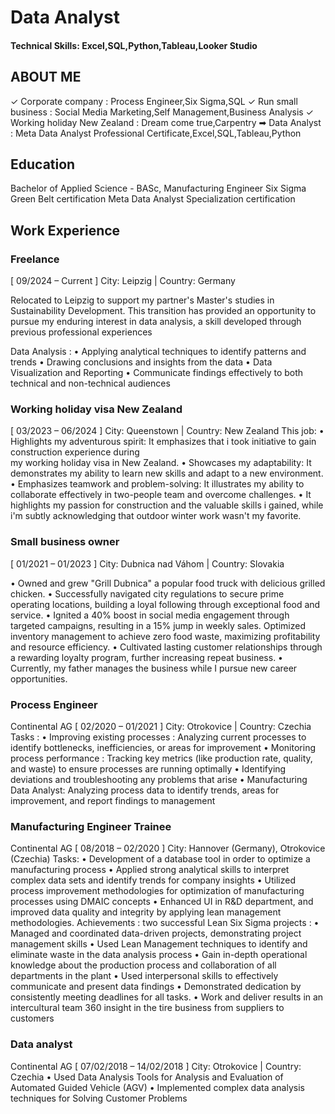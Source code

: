 # Data Analyst

#### Technical Skills: Excel,SQL,Python,Tableau,Looker Studio

## ABOUT ME
✓ Corporate company : Process Engineer,Six Sigma,SQL
✓ Run small business : Social Media Marketing,Self Management,Business Analysis
✓ Working holiday New Zealand : Dream come true,Carpentry
➡ Data Analyst : Meta Data Analyst Professional Certificate,Excel,SQL,Tableau,Python

## Education 

Bachelor of Applied Science - BASc, Manufacturing Engineer 
Six Sigma Green Belt certification
Meta Data Analyst Specialization certification

## Work Experience

### Freelance 
[ 09/2024 – Current ] 
City: Leipzig | Country: Germany 

Relocated to Leipzig to support my partner's Master's studies in Sustainability Development. This transition has
provided an opportunity to pursue my enduring interest in data analysis, a skill developed through previous
professional experiences

Data Analysis :
    • Applying analytical techniques to identify patterns and trends
    • Drawing conclusions and insights from the data
    • Data Visualization and Reporting
    • Communicate findings effectively to both technical and non-technical audiences

### Working holiday visa New Zealand 
[ 03/2023 – 06/2024 ] 
City: Queenstown | Country: New Zealand 
This job:
    • Highlights my adventurous spirit: It emphasizes that i took initiative to gain construction experience during  
      my working holiday visa in New Zealand.
    • Showcases my adaptability: It demonstrates my ability to learn new skills and adapt to a new environment.
    • Emphasizes teamwork and problem-solving: It illustrates my ability to collaborate effectively in two-people team
      and overcome challenges.
    • It highlights my passion for construction and the valuable skills i gained, while i'm subtly acknowledging that
      outdoor winter work wasn't my favorite.

### Small business owner 
[ 01/2021 – 01/2023 ] 
City: Dubnica nad Váhom | Country: Slovakia 

  • Owned and grew "Grill Dubnica" a popular food truck with delicious grilled chicken.
  • Successfully navigated city regulations to secure prime operating locations, building a loyal following through
    exceptional food and service.
  • Ignited a 40% boost in social media engagement through targeted campaigns, resulting in a 15% jump in weekly
    sales. Optimized inventory management to achieve zero food waste, maximizing profitability and resource
    efficiency.
  • Cultivated lasting customer relationships through a rewarding loyalty program, further increasing repeat business.
  • Currently, my father manages the business while I pursue new career opportunities.


### Process Engineer 
Continental AG [ 02/2020 – 01/2021 ] 
City: Otrokovice | Country: Czechia 
Tasks :
  • Improving existing processes : Analyzing current processes to identify bottlenecks, inefficiencies, or areas for
    improvement
  • Monitoring process performance : Tracking key metrics (like production rate, quality, and waste) to ensure
    processes are running optimally
  • Identifying deviations and troubleshooting any problems that arise
  • Manufacturing Data Analyst: Analyzing process data to identify trends, areas for improvement, and report
    findings to management


### Manufacturing Engineer Trainee 
Continental AG [ 08/2018 – 02/2020 ] 
City: Hannover (Germany), Otrokovice (Czechia) 
Tasks:
  • Development of a database tool in order to optimize a manufacturing process
  • Applied strong analytical skills to interpret complex data sets and identify trends for company insights
  • Utilized process improvement methodologies for optimization of manufacturing processes using DMAIC
    concepts
  • Enhanced UI in R&D department, and improved data quality and integrity by applying lean management
    methodologies.
Achievements : two successful Lean Six Sigma projects :
  • Managed and coordinated data-driven projects, demonstrating project management skills
  • Used Lean Management techniques to identify and eliminate waste in the data analysis process
  • Gain in-depth operational knowledge about the production process and collaboration of all departments in the
    plant
  • Used interpersonal skills to effectively communicate and present data findings
  • Demonstrated dedication by consistently meeting deadlines for all tasks.
  • Work and deliver results in an intercultural team 360 insight in the tire business from suppliers to customers
  
### Data analyst 
Continental AG [ 07/02/2018 – 14/02/2018 ] 
City: Otrokovice | Country: Czechia 
  • Used Data Analysis Tools for Analysis and Evaluation of Automated Guided Vehicle (AGV)
  • Implemented complex data analysis techniques for Solving Customer Problems
